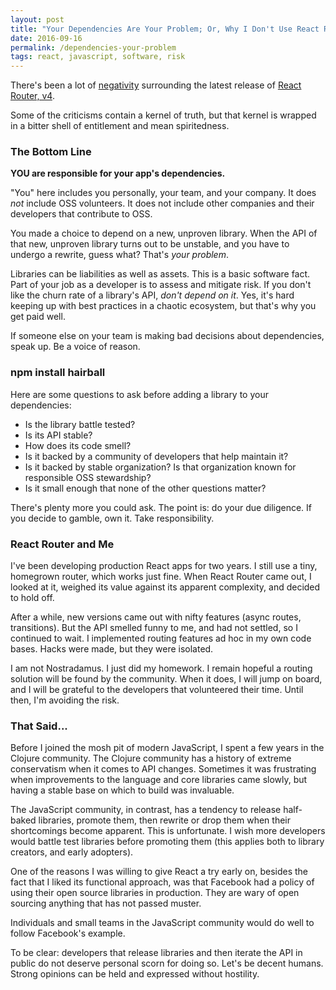 ```yaml
---
layout: post
title: "Your Dependencies Are Your Problem; Or, Why I Don't Use React Router"
date: 2016-09-16
permalink: /dependencies-your-problem
tags: react, javascript, software, risk
---
```


There's been a lot of [negativity](https://news.ycombinator.com/item?id=12511419) surrounding the latest release of [React Router, v4](https://github.com/ReactTraining/react-router/blob/v4/README.md).

Some of the criticisms contain a kernel of truth, but that kernel is wrapped in a bitter shell of entitlement and mean spiritedness.

### The Bottom Line

__YOU are responsible for your app's dependencies.__

"You" here includes you personally, your team, and your company. It does _not_ include OSS volunteers. It does not include other companies and their developers that contribute to OSS.

You made a choice to depend on a new, unproven library. When the API of that new, unproven library turns out to be unstable, and you have to undergo a rewrite, guess what? That's _your problem_.

Libraries can be liabilities as well as assets. This is a basic software fact. Part of your job as a developer is to assess and mitigate risk. If you don't like the churn rate of a library's API, _don't depend on it_. Yes, it's hard keeping up with best practices in a chaotic ecosystem, but that's why you get paid well.

If someone else on your team is making bad decisions about dependencies, speak up. Be a voice of reason.

### npm install hairball

Here are some questions to ask before adding a library to your dependencies:

* Is the library battle tested?
* Is its API stable?
* How does its code smell?
* Is it backed by a community of developers that help maintain it?
* Is it backed by stable organization? Is that organization known for responsible OSS stewardship?
* Is it small enough that none of the other questions matter?

There's plenty more you could ask. The point is: do your due diligence. If you decide to gamble, own it. Take responsibility.

### React Router and Me

I've been developing production React apps for two years. I still use a tiny, homegrown router, which works just fine. When React Router came out, I looked at it, weighed its value against its apparent complexity, and decided to hold off.

After a while, new versions came out with nifty features (async routes, transitions). But the API smelled funny to me, and had not settled, so I continued to wait. I implemented routing features ad hoc in my own code bases. Hacks were made, but they were isolated.

I am not Nostradamus. I just did my homework. I remain hopeful a routing solution will be found by the community. When it does, I will jump on board, and I will be grateful to the developers that volunteered their time. Until then, I'm avoiding the risk.

### That Said...

Before I joined the mosh pit of modern JavaScript, I spent a few years in the Clojure community. The Clojure community has a history of extreme conservatism when it comes to API changes. Sometimes it was frustrating when improvements to the language and core libraries came slowly, but having a stable base on which to build was invaluable.

The JavaScript community, in contrast, has a tendency to release half-baked libraries, promote them, then rewrite or drop them when their shortcomings become apparent. This is unfortunate. I wish more developers would battle test libraries before promoting them (this applies both to library creators, and early adopters).

One of the reasons I was willing to give React a try early on, besides the fact that I liked its functional approach, was that Facebook had a policy of using their open source libraries in production. They are wary of open sourcing anything that has not passed muster.

Individuals and small teams in the JavaScript community would do well to follow Facebook's example.

To be clear: developers that release libraries and then iterate the API in public do not deserve personal scorn for doing so. Let's be decent humans. Strong opinions can be held and expressed without hostility.
